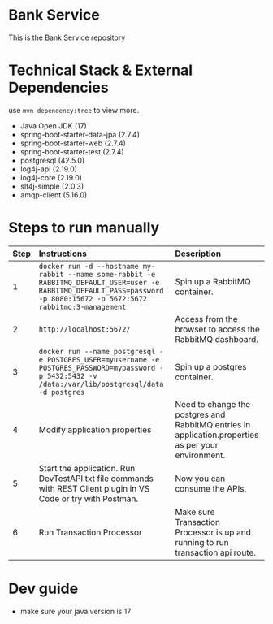 # Bank Service
This is the Bank Service repository

# Technical Stack & External Dependencies
use  `mvn dependency:tree` to view more.
- Java Open JDK (17)
- spring-boot-starter-data-jpa (2.7.4)
- spring-boot-starter-web (2.7.4)
- spring-boot-starter-test (2.7.4)
- postgresql (42.5.0)
- log4j-api (2.19.0)
- log4j-core (2.19.0)
- slf4j-simple (2.0.3)
- amqp-client (5.16.0)

# Steps to run manually
| Step  | Instructions                                | Description                                                                                               |
| ----- |:--------------------------------------------|:--------------------------------------------------------------------------------------------------------- |
| 1     | `docker run -d --hostname my-rabbit --name some-rabbit -e RABBITMQ_DEFAULT_USER=user -e RABBITMQ_DEFAULT_PASS=password -p 8080:15672 -p 5672:5672 rabbitmq:3-management` | Spin up a RabbitMQ container.
| 2     | `http://localhost:5672/` | Access from the browser to access the RabbitMQ dashboard.
| 3     | `docker run --name postgresql -e POSTGRES_USER=myusername -e POSTGRES_PASSWORD=mypassword -p 5432:5432 -v /data:/var/lib/postgresql/data -d postgres` | Spin up a postgres container.
| 4     | Modify application properties | Need to change the postgres and RabbitMQ entries in application.properties as per your environment.|
| 5     | Start the application. Run DevTestAPI.txt file commands with REST Client plugin in VS Code or try with Postman. | Now you can consume the APIs. |
| 6     | Run Transaction Processor | Make sure Transaction Processor is up and running to run transaction api route. | Now you can consume the APIs. |

# Dev guide
- make sure your java version is 17
